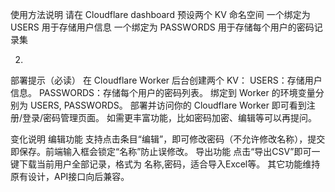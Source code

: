 使用方法说明
请在 Cloudflare dashboard 预设两个 KV 命名空间
一个绑定为 USERS 用于存储用户信息
一个绑定为 PASSWORDS 用于存储每个用户的密码记录集

2. 
部署提示（必读）
在 Cloudflare Worker 后台创建两个 KV：
USERS：存储用户信息。
PASSWORDS：存储每个用户的密码列表。
绑定到 Worker 的环境变量分别为 USERS, PASSWORDS。
部署并访问你的 Cloudflare Worker 即可看到注册/登录/密码管理页面。
如需更丰富功能，比如密码加密、编辑等可以再提问。

变化说明
编辑功能
支持点击条目“编辑”，即可修改密码（不允许修改名称），提交即保存。前端输入框会锁定“名称”防止误修改。
导出功能
点击“导出CSV”即可一键下载当前用户全部记录，格式为 名称,密码，适合导入Excel等。
其它功能维持原有设计，API接口向后兼容。
